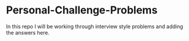 # Personal-Challenge-Problems

In this repo I will be working through interview style problems and adding the answers here.